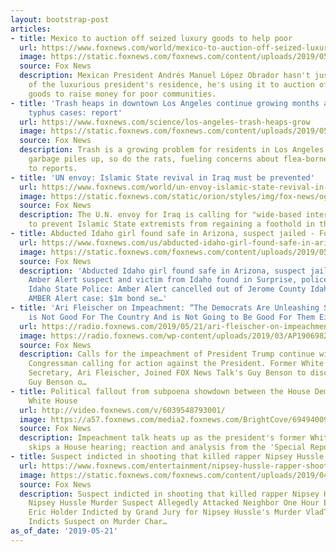 ```yaml
---
layout: bootstrap-post
articles:
- title: Mexico to auction off seized luxury goods to help poor
  url: https://www.foxnews.com/world/mexico-to-auction-off-seized-luxury-goods-to-help-poor
  image: https://static.foxnews.com/foxnews.com/content/uploads/2019/05/ContentBroker_contentid-5482732099954cd98fa20767ab647a58.png
  source: Fox News
  description: Mexican President Andrés Manuel López Obrador hasn't just moved out
    of the luxurious president's residence, he's using it to auction off seized luxury
    goods to raise money for poor communities.
- title: 'Trash heaps in downtown Los Angeles continue growing months after multiple
    typhus cases: report'
  url: https://www.foxnews.com/science/los-angeles-trash-heaps-grow
  image: https://static.foxnews.com/foxnews.com/content/uploads/2019/05/trash-screen.jpg
  source: Fox News
  description: Trash is a growing problem for residents in Los Angeles and as the
    garbage piles up, so do the rats, fueling concerns about flea-borne typhus, according
    to reports.
- title: 'UN envoy: Islamic State revival in Iraq must be prevented'
  url: https://www.foxnews.com/world/un-envoy-islamic-state-revival-in-iraq-must-be-prevented
  image: https://static.foxnews.com/static/orion/styles/img/fox-news/og/og-fox-news.png
  source: Fox News
  description: The U.N. envoy for Iraq is calling for "wide-based international support"
    to prevent Islamic State extremists from regaining a foothold in the country.
- title: Abducted Idaho girl found safe in Arizona, suspect jailed - Fox News
  url: https://www.foxnews.com/us/abducted-idaho-girl-found-safe-in-arizona-suspect-jailed
  image: https://static.foxnews.com/foxnews.com/content/uploads/2019/05/ContentBroker_contentid-4db7452810e545688ad6979fc705fe57.png
  source: Fox News
  description: 'Abducted Idaho girl found safe in Arizona, suspect jailed Fox News
    Amber Alert suspect and victim from Idaho found in Surprise, police say 12 News
    Idaho State Police: Amber Alert cancelled out of Jerome County Idaho State Journal
    AMBER Alert case: $1m bond se…'
- title: 'Ari Fleischer on Impeachment: “The Democrats Are Unleashing Something That
    is Not Good For The Country And is Not Going to Be Good For Them Either”'
  url: https://radio.foxnews.com/2019/05/21/ari-fleischer-on-impeachment-the-democrats-are-unleashing-something-that-is-not-good-for-the-country-and-is-not-going-to-be-good-for-them-either/
  image: https://radio.foxnews.com/wp-content/uploads/2019/03/AP19069826721680.jpg
  source: Fox News
  description: Calls for the impeachment of President Trump continue with even a Republican
    Congressman calling for action against the President. Former White House Press
    Secretary, Ari Fleischer, Joined FOX News Talk's Guy Benson to discuss.             Follow
    Guy Benson o…
- title: Political fallout from subpoena showdown between the House Democrats and
    White House
  url: http://video.foxnews.com/v/6039548793001/
  image: https://a57.foxnews.com/media2.foxnews.com/BrightCove/694940094001/2019/05/21/640/360/694940094001_6039552676001_6039548793001-vs.jpg
  source: Fox News
  description: Impeachment talk heats up as the president's former White House counsel
    skips a House hearing; reaction and analysis from the 'Special Report' All-Stars.
- title: Suspect indicted in shooting that killed rapper Nipsey Hussle - Fox News
  url: https://www.foxnews.com/entertainment/nipsey-hussle-rapper-shooting-suspect-eric-holder-indicted
  image: https://static.foxnews.com/foxnews.com/content/uploads/2019/04/ContentBroker_contentid-36b49c50164d451bb855b8063f6a3fa6.png
  source: Fox News
  description: Suspect indicted in shooting that killed rapper Nipsey Hussle Fox News
    Nipsey Hussle Murder Suspect Allegedly Attacked Neighbor One Hour Earlier TMZ
    Eric Holder Indicted by Grand Jury for Nipsey Hussle's Murder VladTV Grand Jury
    Indicts Suspect on Murder Char…
as_of_date: '2019-05-21'
---
```


